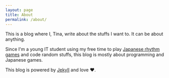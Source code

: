 ```yaml
---
layout: page
title: About
permalink: /about/
---
```


This is a blog where I, Tina, write about the stuffs I want to. It can be about anything.

Since I'm a young IT student using my free time to play [Japanese rhythm games](https://en.wikipedia.org/wiki/Beatmania_IIDX) and code random stuffs, this blog is mostly about programming and Japanese games.

This blog is powered by [Jekyll](https://jekyllrb.com) and love &hearts;.

